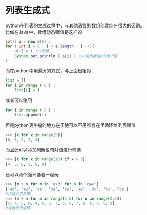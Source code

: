 # 列表生成式
python在列表的生成过程中，与其他语言的数组创建纯在很大的区别。
</br>比如在Java中，数组动态赋值是这样的
```java
int[] a = new a[5] ;
for ( int i = 0 ; i < a.length ; i ++){
    a[i] = i ;//赋值
    System.out.println ( a[i] ) ;//输出数组a的每个值
}
```
而在python中用遍历的方式，与上面很相似
```python
list = []
for i in range ( 5 ) :
    list[i] = i 
```
或者可以使用
```python
for i in range ( 5 ) :
    list.append(i) 
```
但是python更牛逼的地方在于他可以不用嵌套在里循环给列表赋值
```python
>>> [x for x in range(5)]
[0, 1, 2, 3, 4]
```
而且还可以添加判断语句对值进行筛选
```python
>>> [x for x in range(10) if x > 3]
[4, 5, 6, 7, 8, 9]
```
还可以两个循环套着一起玩
```python
>>> [m + n for m in 'asd' for n in 'qwe']
['aq', 'aw', 'ae', 'sq', 'sw', 'se', 'dq', 'dw', 'de']
#拼接成字符串
>>> [m + n for m in range(1,5) for n in range(2,6)]
[3, 4, 5, 6, 4, 5, 6, 7, 5, 6, 7, 8, 6, 7, 8, 9]
#或者进行运算
```